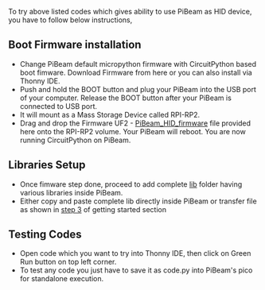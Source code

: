 To try above listed codes which gives ability to use PiBeam as HID device, you have to follow below instructions,

## Boot Firmware installation
   - Change PiBeam default micropython firmware with CircuitPython based boot fimware. Download Firmware from here or you can also install via Thonny IDE.
   - Push and hold the BOOT button and plug your PiBeam into the USB port of your computer. Release the BOOT button after your PiBeam is connected to USB port.
   - It will mount as a Mass Storage Device called RPI-RP2.
   - Drag and drop the Firmware UF2 - [PiBeam_HID_firmware](https://github.com/sbcshop/PiBeam_Software/blob/main/examples/HID_example_circuitpython/HID_firmware.uf2) file provided here onto the RPI-RP2 volume. Your PiBeam will reboot. You are now running CircuitPython on PiBeam.

## Libraries Setup
  - Once fimware step done, proceed to add complete [lib](https://github.com/sbcshop/PiBeam_Software/tree/main/examples/HID_example_circuitpython) folder having various libraries inside PiBeam.
  - Either copy and paste complete lib directly inside PiBeam or transfer file as shown in [step 3](https://github.com/sbcshop/PiBeam_Software/blob/main/README.md#3-how-to-move-your-script-on-pibeam) of getting started section

## Testing Codes
  - Open code which you want to try into Thonny IDE, then click on Green Run button on top left corner.
  - To test any code you just have to save it as code.py into PiBeam's pico for standalone execution.

